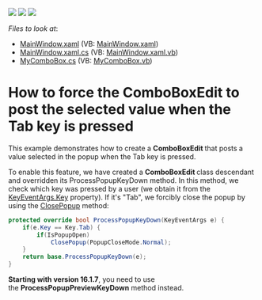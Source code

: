 <!-- default badges list -->
![](https://img.shields.io/endpoint?url=https://codecentral.devexpress.com/api/v1/VersionRange/128644819/13.2.5%2B)
[![](https://img.shields.io/badge/Open_in_DevExpress_Support_Center-FF7200?style=flat-square&logo=DevExpress&logoColor=white)](https://supportcenter.devexpress.com/ticket/details/E2899)
[![](https://img.shields.io/badge/📖_How_to_use_DevExpress_Examples-e9f6fc?style=flat-square)](https://docs.devexpress.com/GeneralInformation/403183)
<!-- default badges end -->
<!-- default file list -->
*Files to look at*:

* [MainWindow.xaml](./CS/WpfApplication5/MainWindow.xaml) (VB: [MainWindow.xaml](./VB/WpfApplication5/MainWindow.xaml))
* [MainWindow.xaml.cs](./CS/WpfApplication5/MainWindow.xaml.cs) (VB: [MainWindow.xaml.vb](./VB/WpfApplication5/MainWindow.xaml.vb))
* [MyComboBox.cs](./CS/WpfApplication5/MyComboBox.cs) (VB: [MyComboBox.vb](./VB/WpfApplication5/MyComboBox.vb))
<!-- default file list end -->
# How to force the ComboBoxEdit to post the selected value when the Tab key is pressed


<p>This example demonstrates how to create a <strong>ComboBoxEdit </strong>that posts a value selected in the popup when the Tab key is pressed.</p>
<p>To enable this feature, we have created a <strong>ComboBoxEdit </strong>class descendant and overridden its ProcessPopupKeyDown method. In this method, we check which key was pressed by a user (we obtain it from the <a href="http://msdn.microsoft.com/en-us/library/system.windows.input.keyeventargs.key%28v=vs.110%29.aspx"><u>KeyEventArgs.Key</u></a> property). If it's "Tab", we forcibly close the popup by using the <a href="http://documentation.devexpress.com/#WPF/DevExpressXpfEditorsPopupBaseEdit_ClosePopuptopic"><u>ClosePopup</u></a> method:</p>


```cs
protected override bool ProcessPopupKeyDown(KeyEventArgs e) {
    if(e.Key == Key.Tab) {
        if(IsPopupOpen)
            ClosePopup(PopupCloseMode.Normal);
    }
    return base.ProcessPopupKeyDown(e);
}
```


<p><strong>Starting with version 16.1.7</strong>, you need to use the <strong>ProcessPopupPreviewKeyDown</strong> method instead.</p>

<br/>


